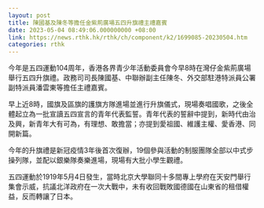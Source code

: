 ```yaml
---
layout: post
title: 陳國基及陳冬等擔任金紫荊廣場五四升旗禮主禮嘉賓
date: 2023-05-04 08:49:06.000000000 +08:00
link: https://news.rthk.hk/rthk/ch/component/k2/1699085-20230504.htm
categories: rthk
---
```


今年是五四運動104周年，香港各界青少年活動委員會今早8時在灣仔金紫荊廣場舉行五四升旗禮。政務司司長陳國基、中聯辦副主任陳冬、外交部駐港特派員公署副特派員潘雲東等擔任主禮嘉賓。

早上近8時，國旗及區旗的護旗方隊進場並進行升旗儀式，現場奏唱國歌，之後全體起立為一批宣讀五四宣言的青年代表監誓。青年代表的誓辭中提到，新時代由治及興，新青年大有可為，有理想、敢擔當；亦提到愛祖國、維護主權、愛香港、同開新篇。

今年的升旗禮是新冠疫情3年後首次復辦，19個參與活動的制服團隊全部以中式步操列隊，並配以銀樂隊奏樂進場，現場有大批小學生觀禮。

五四運動於1919年5月4日發生，當時北京大學聯同十多間專上學府在天安門舉行集會示威，抗議北洋政府在一次大戰中，未有收回戰敗國德國在山東省的租借權益，反而轉讓了日本。
